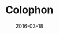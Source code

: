---
title: Colophon
description: Colophon for ryanwatters.io, including type systems and the site's visual style guide.
date: 2016-03-18
publishdate: 2016-03-18
updated: 2016-03-18
type: singletons
layout: colophon
fonts: ["Chaparral Pro","Futura PT","Roboto Mono"]
colors: ["#000000","#4d4d4d","#9a9a9a","#014A82","#b30000"]
fontinems: 8
categories: [publishing]
tags: [colophon,style]
---